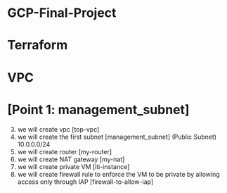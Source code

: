 # GCP-Final-Project

# Terraform
# VPC
# [Point 1: management_subnet]
3. we will create vpc [top-vpc]
4. we will create the first subnet [management_subnet] (Public Subnet) 10.0.0.0/24
5. we will create router [my-router]
6. we will create NAT gateway [my-nat]
7. we will create private VM  [iti-instance]
8. we will create firewall rule to enforce the VM to be private by allowing access only through IAP [firewall-to-allow-iap]
